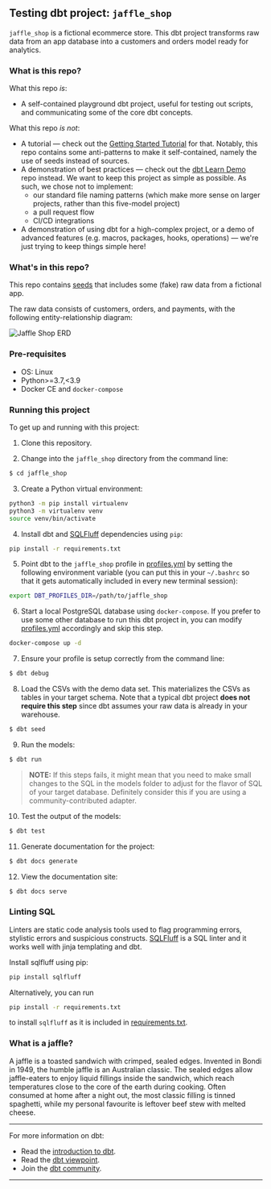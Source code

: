 ## Testing dbt project: `jaffle_shop`

`jaffle_shop` is a fictional ecommerce store. This dbt project transforms raw data from an app database into a customers and orders model ready for analytics.

### What is this repo?
What this repo _is_:
- A self-contained playground dbt project, useful for testing out scripts, and communicating some of the core dbt concepts.

What this repo _is not_:
- A tutorial — check out the [Getting Started Tutorial](https://docs.getdbt.com/tutorial/setting-up) for that. Notably, this repo contains some anti-patterns to make it self-contained, namely the use of seeds instead of sources.
- A demonstration of best practices — check out the [dbt Learn Demo](https://github.com/fishtown-analytics/dbt-learn-demo-v2-archive) repo instead. We want to keep this project as simple as possible. As such, we chose not to implement:
    - our standard file naming patterns (which make more sense on larger projects, rather than this five-model project)
    - a pull request flow
    - CI/CD integrations
- A demonstration of using dbt for a high-complex project, or a demo of advanced features (e.g. macros, packages, hooks, operations) — we're just trying to keep things simple here!

### What's in this repo?
This repo contains [seeds](https://docs.getdbt.com/docs/building-a-dbt-project/seeds) that includes some (fake) raw data from a fictional app.

The raw data consists of customers, orders, and payments, with the following entity-relationship diagram:

![Jaffle Shop ERD](/etc/jaffle_shop_erd.png)


### Pre-requisites

* OS: Linux
* Python>=3.7,<3.9
* Docker CE and `docker-compose`

### Running this project
To get up and running with this project:

1. Clone this repository.

2. Change into the `jaffle_shop` directory from the command line:
```bash
$ cd jaffle_shop
```

3. Create a Python virtual environment:

```bash
python3 -m pip install virtualenv
python3 -m virtualenv venv
source venv/bin/activate
```

4. Install dbt and [SQLFluff](#linting-sql) dependencies using `pip`:

```bash
pip install -r requirements.txt
```

5. Point dbt to the `jaffle_shop` profile in [profiles.yml](profiles.yml) by setting the following environment variable (you can put this in your `~/.bashrc` so that it gets automatically included in every new terminal session):

```bash
export DBT_PROFILES_DIR=/path/to/jaffle_shop
```

6. Start a local PostgreSQL database using `docker-compose`. If you prefer to use some other database to run this dbt project in, you can modify [profiles.yml](profiles.yml) accordingly and skip this step.

```bash
docker-compose up -d
```

7. Ensure your profile is setup correctly from the command line:
```bash
$ dbt debug
```

8. Load the CSVs with the demo data set. This materializes the CSVs as tables in your target schema. Note that a typical dbt project **does not require this step** since dbt assumes your raw data is already in your warehouse.
```bash
$ dbt seed
```

9. Run the models:
```bash
$ dbt run
```

> **NOTE:** If this steps fails, it might mean that you need to make small changes to the SQL in the models folder to adjust for the flavor of SQL of your target database. Definitely consider this if you are using a community-contributed adapter.

10. Test the output of the models:
```bash
$ dbt test
```

11. Generate documentation for the project:
```bash
$ dbt docs generate
```

12. View the documentation site:
```bash
$ dbt docs serve
```

### Linting SQL

Linters are static code analysis tools used to flag programming errors, stylistic errors and suspicious constructs. [SQLFluff](https://github.com/sqlfluff/sqlfluff) is a SQL linter and it works well with jinja templating and dbt.

Install sqlfluff using pip:

```bash
pip install sqlfluff
```

Alternatively, you can run 

```bash
pip install -r requirements.txt
``` 

to install `sqlfluff` as it is included in [requirements.txt](requirements.txt).


### What is a jaffle?
A jaffle is a toasted sandwich with crimped, sealed edges. Invented in Bondi in 1949, the humble jaffle is an Australian classic. The sealed edges allow jaffle-eaters to enjoy liquid fillings inside the sandwich, which reach temperatures close to the core of the earth during cooking. Often consumed at home after a night out, the most classic filling is tinned spaghetti, while my personal favourite is leftover beef stew with melted cheese.

---
For more information on dbt:
- Read the [introduction to dbt](https://docs.getdbt.com/docs/introduction).
- Read the [dbt viewpoint](https://docs.getdbt.com/docs/about/viewpoint).
- Join the [dbt community](http://community.getdbt.com/).
---
